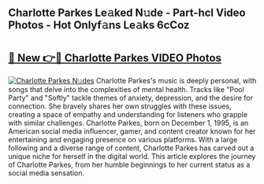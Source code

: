 ## Charlotte Parkes Le𝚊ked N𝚞de - Part-hcl Video Photos - Hot Onlyf𝚊ns Le𝚊ks 6cCoz

# <h2><a href="http://ac2255.deff.icu/?id=Charlotte+Parkes">🔗 New 👉🔴 Charlotte Parkes VIDEO Photos</a></h2>

[![Charlotte Parkes N𝚞des](https://i.imgur.com/rIISA9y.gif)](http://ac2255.deff.icu/?id=Charlotte+Parkes)
Charlotte Parkes's music is deeply personal, with songs that delve into the complexities of mental health. Tracks like "Pool Party" and "Softly" tackle themes of anxiety, depression, and the desire for connection. She bravely shares her own struggles with these issues, creating a space of empathy and understanding for listeners who grapple with similar challenges. Charlotte Parkes, born on December 1, 1995, is an American social media influencer, gamer, and content creator known for her entertaining and engaging presence on various platforms. With a large following and a diverse range of content, Charlotte Parkes has carved out a unique niche for herself in the digital world. This article explores the journey of Charlotte Parkes, from her humble beginnings to her current status as a social media sensation.
